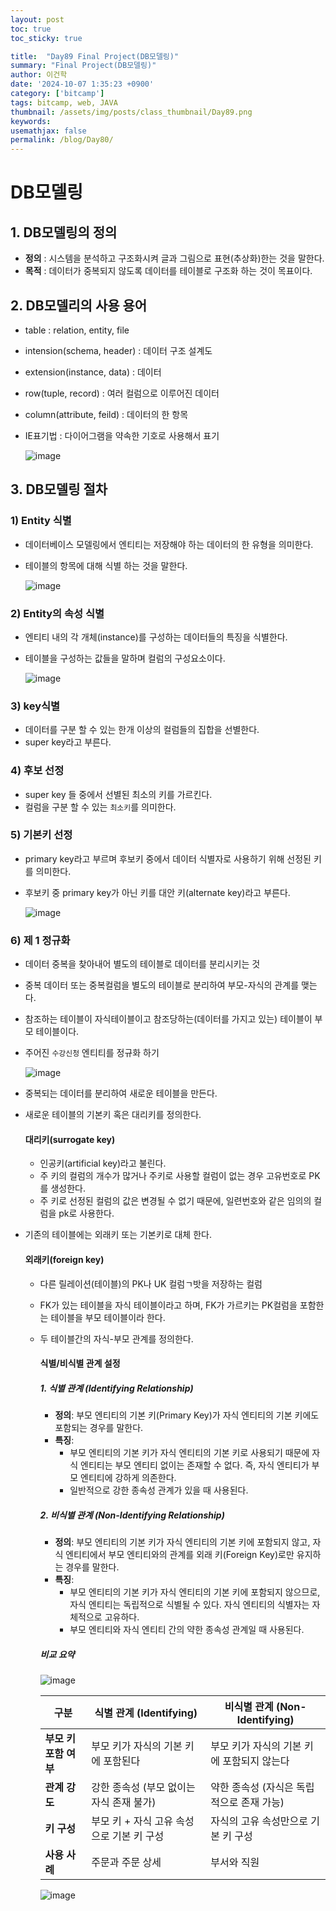 ```yaml
---
layout: post
toc: true
toc_sticky: true

title:  "Day89 Final Project(DB모델링)"
summary: "Final Project(DB모델링)"
author: 이건학
date: '2024-10-07 1:35:23 +0900'
category: ['bitcamp']
tags: bitcamp, web, JAVA
thumbnail: /assets/img/posts/class_thumbnail/Day89.png
keywords: 
usemathjax: false
permalink: /blog/Day80/
---
```


# DB모델링
## 1. DB모델링의 정의 
- **정의** : 시스템을 분석하고 구조화시켜 글과 그림으로 표현(추상화)한는 것을 말한다. 
- **목적** : 데이터가 중복되지 않도록 데이터를 테이블로 구조화 하는 것이 목표이다.


## 2. DB모델리의 사용 용어
- table : relation, entity, file
- intension(schema, header) : 데이터 구조 설계도 
- extension(instance, data) : 데이터
- row(tuple, record) : 여러 컬럼으로 이루어진 데이터
- column(attribute, feild) : 데이터의 한 항목 
- IE표기법 : 다이어그램을 약속한 기호로 사용해서 표기

  ![image](https://github.com/user-attachments/assets/7ab699a3-4e8a-444b-889f-681048557050)

## 3. DB모델링 절차 
### 1) Entity 식별
- 데이터베이스 모델링에서 엔티티는 저장해야 하는 데이터의 한 유형을 의미한다. 
- 테이블의 항목에 대해 식별 하는 것을 말한다.

  ![image](https://github.com/user-attachments/assets/28538ef8-c8f2-4897-ad79-9c868552bfe5)

### 2) Entity의 속성 식별
- 엔티티 내의 각 개체(instance)를 구성하는 데이터들의 특징을 식별한다. 
- 테이블을 구성하는 값들을 말하며 컬럼의 구성요소이다. 

  ![image](https://github.com/user-attachments/assets/e0acddee-d5ed-4b24-8a5f-bd2cb9c4ab9c)


### 3) key식별
- 데이터를 구분 할 수 있는 한개 이상의 컬럼들의 집합을 선별한다. 
- super key라고 부른다. 

### 4) 후보 선정
- super key 들 중에서 선별된 최소의 키를 가르킨다.
- 컬럼을 구분 할 수 있는 `최소키`를 의미한다.

### 5) 기본키 선정
- primary key라고 부르며 후보키 중에서 데이터 식별자로 사용하기 위해 선정된 키를 의미한다. 
- 후보키 중 primary key가 아닌 키를 대안 키(alternate key)라고 부른다.

  ![image](https://github.com/user-attachments/assets/7dbea947-8ad6-445a-b34c-b8e80c36f8bd)

### 6)  제 1 정규화
- 데이터 중복을 찾아내어 별도의 테이블로 데이터를 분리시키는 것
- 중복 데이터 또는 중복컬럼을 별도의 테이블로 분리하여 부모-자식의 관계를 맺는다.
- 참조하는 테이블이 자식테이블이고 참조당하는(데이터를 가지고 있는) 테이블이 부모 테이블이다.
- 주어진 `수강신청` 엔티티를 정규화 하기

  ![image](https://github.com/user-attachments/assets/90410af6-2836-4cc2-8314-1719efad5d25)

- 중복되는 데이터를 분리하여 새로운 테이블을 만든다.
- 새로운 테이블의 기본키 혹은 대리키를 정의한다.

  #### **대리키(surrogate key)**
  - 인공키(artificial key)라고 불린다. 
  - 주 키의 컬럼의 개수가 많거나 주키로 사용할 컬럼이 없는 경우 고유번호로 PK를 생성한다. 
  - 주 키로 선정된 컬럼의 값은 변경될 수 없기 때문에, 일련번호와 같은 임의의 컬럼을 pk로 사용한다. 

- 기존의 테이블에는 외래키 또는 기본키로 대체 한다.
  
  #### **외래키(foreign key)**
  - 다른 릴레이션(테이블)의 PK나 UK 컬럼ㄱ밧을 저장하는 컬럼
  - FK가 있는 테이블을 자식 테이블이라고 하며, FK가 가르키는 PK컬럼을 포함한는 테이블을 부모 테이블이라 한다. 

  - 두 테이블간의 자식-부모 관계를 정의한다.

    #### **식별/비식별 관계 설정**
    ##### 1. 식별 관계 (Identifying Relationship)
      - **정의**: 부모 엔티티의 기본 키(Primary Key)가 자식 엔티티의 기본 키에도 포함되는 경우를 말한다.
      - **특징**:
        - 부모 엔티티의 기본 키가 자식 엔티티의 기본 키로 사용되기 때문에 자식 엔티티는 부모 엔티티 없이는 존재할 수 없다. 즉, 자식 엔티티가 부모 엔티티에 강하게 의존한다.
        - 일반적으로 강한 종속성 관계가 있을 때 사용된다.
      
    ##### 2. 비식별 관계 (Non-Identifying Relationship)
    - **정의**: 부모 엔티티의 기본 키가 자식 엔티티의 기본 키에 포함되지 않고, 자식 엔티티에서 부모 엔티티와의 관계를 외래 키(Foreign Key)로만 유지하는 경우를 말한다.
    - **특징**:
      - 부모 엔티티의 기본 키가 자식 엔티티의 기본 키에 포함되지 않으므로, 자식 엔티티는 독립적으로 식별될 수 있다. 자식 엔티티의 식별자는 자체적으로 고유하다.
      - 부모 엔티티와 자식 엔티티 간의 약한 종속성 관계일 때 사용된다.

    ##### 비교 요약
    ![image](https://github.com/user-attachments/assets/19a89806-05d6-40ba-a907-f319906e3ca3)
  
    | **구분**            | **식별 관계 (Identifying)**            | **비식별 관계 (Non-Identifying)**     |
    |---------------------|--------------------------------------|------------------------------------|
    | **부모 키 포함 여부** | 부모 키가 자식의 기본 키에 포함된다        | 부모 키가 자식의 기본 키에 포함되지 않는다 |
    | **관계 강도**        | 강한 종속성 (부모 없이는 자식 존재 불가)   | 약한 종속성 (자식은 독립적으로 존재 가능) |
    | **키 구성**         | 부모 키 + 자식 고유 속성으로 기본 키 구성 | 자식의 고유 속성만으로 기본 키 구성 |
    | **사용 사례**        | 주문과 주문 상세                       | 부서와 직원                         |

    ![image](https://github.com/user-attachments/assets/759baba3-fbd6-4d1b-bcf3-06cc15dfa881)

